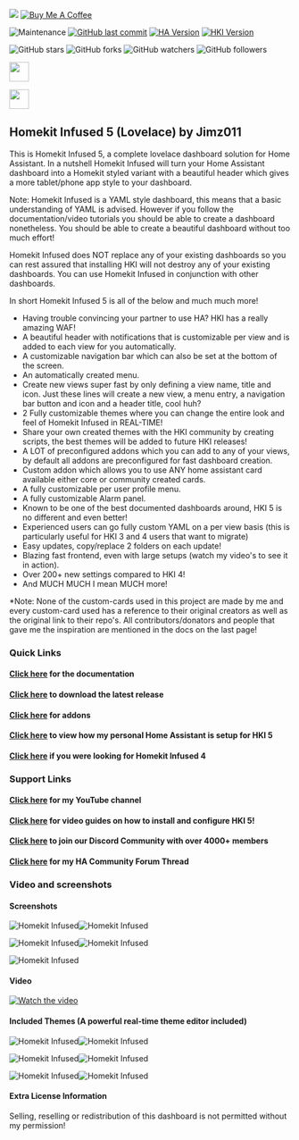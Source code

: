 <a href="https://paypal.me/JimmySchings" target="_blank"><img src="/docs/paypal-donate-button.png" ></a>
<a href="https://www.buymeacoffee.com/w8Jnf6Hit" target="_blank"><img src="https://www.buymeacoffee.com/assets/img/custom_images/orange_img.png" alt="Buy Me A Coffee" style="height: auto !important;width: auto !important;" ></a>

![Maintenance](https://img.shields.io/maintenance/yes/2023.svg?style=plasticr)
[![GitHub last commit](https://img.shields.io/github/last-commit/jimz011/homekit-infused.svg?style=plasticr)](https://github.com/jimz011/homekit-infused/commits/4.x.x)
[![HA Version](https://img.shields.io/badge/Latest%20Compatible%20Home%20Assistant-2023.4.x%20-dodgerblue)](https://github.com/home-assistant/home-assistant/releases/latest)
[![HKI Version](https://img.shields.io/badge/Latest%20Homekit%20Infused-2022.6.4%20-purple)](https://github.com/jimz011/homekit-infused/releases)

![GitHub stars](https://img.shields.io/github/stars/jimz011/homekit-infused?style=social)
![GitHub forks](https://img.shields.io/github/forks/jimz011/homekit-infused?style=social)
![GitHub watchers](https://img.shields.io/github/watchers/jimz011/homekit-infused?style=social)
![GitHub followers](https://img.shields.io/github/followers/jimz011?style=social)

<a href="https://www.youtube.com/jimz011"><img src="https://img.shields.io/badge/-YouTube-FF0000?&style=for-the-badge&logo=youtube&logoColor=white" height=35></a>

<a href="https://discord.gg/WZvK4Cb"><img src="https://img.shields.io/badge/-Discord-5865F2?&style=for-the-badge&logo=discord&logoColor=white" height=35></a>

## Homekit Infused 5 (Lovelace) by Jimz011

This is Homekit Infused 5, a complete lovelace dashboard solution for Home Assistant. 
In a nutshell Homekit Infused will turn your Home Assistant dashboard into a Homekit styled variant with a beautiful header which gives a more tablet/phone app style to your dashboard.

Note: Homekit Infused is a YAML style dashboard, this means that a basic understanding of YAML is advised. However if you follow the documentation/video tutorials you should be able to create a dashboard nonetheless. You should be able to create a beautiful dashboard without too much effort!

Homekit Infused does NOT replace any of your existing dashboards so you can rest assured that installing HKI will not destroy any of your existing dashboards. You can use Homekit Infused in conjunction with other dashboards.

In short Homekit Infused 5 is all of the below and much much more!
- Having trouble convincing your partner to use HA? HKI has a really amazing WAF!
- A beautiful header with notifications that is customizable per view and is added to each view for you automatically.
- A customizable navigation bar which can also be set at the bottom of the screen.
- An automatically created menu.
- Create new views super fast by only defining a view name, title and icon. Just these lines will create a new view, a menu entry, a navigation bar button and icon and a header title, cool huh?
- 2 Fully customizable themes where you can change the entire look and feel of Homekit Infused in REAL-TIME!
- Share your own created themes with the HKI community by creating scripts, the best themes will be added to future HKI releases!
- A LOT of preconfigured addons which you can add to any of your views, by default all addons are preconfigured for fast dashboard creation.
- Custom addon which allows you to use ANY home assistant card available either core or community created cards.
- A fully customizable per user profile menu.
- A fully customizable Alarm panel.
- Known to be one of the best documented dashboards around, HKI 5 is no different and even better!
- Experienced users can go fully custom YAML on a per view basis (this is particularly useful for HKI 3 and 4 users that want to migrate)
- Easy updates, copy/replace 2 folders on each update!
- Blazing fast frontend, even with large setups (watch my video's to see it in action).
- Over 200+ new settings compared to HKI 4!
- And MUCH MUCH I mean MUCH more!

*Note: None of the custom-cards used in this project are made by me and every custom-card used has a reference to their original creators as well as the original link to their repo's. All contributors/donators and people that gave me the inspiration are mentioned in the docs on the last page!

### Quick Links
#### [Click here](https://jimz011.github.io/homekit-infused/) for the documentation
#### [Click here](https://github.com/jimz011/homekit-infused/releases) to download the latest release
#### [Click here](docs/addons.md) for addons
#### [Click here](https://github.com/jimz011/homekit-infused/tree/5.x.x-personal/) to view how my personal Home Assistant is setup for HKI 5
#### [Click here](https://github.com/jimz011/homekit-infused/tree/4.x.x-docs) if you were looking for Homekit Infused 4

### Support Links
#### [Click here](https://www.youtube.com/jimz011) for my YouTube channel
#### [Click here](https://www.youtube.com/playlist?list=PLezjWQmPsNpF9zNbWAXfm3mcnDwFYLdpT) for video guides on how to install and configure HKI 5!
#### [Click here](https://discord.gg/WZvK4Cb) to join our Discord Community with over 4000+ members
#### [Click here](https://community.home-assistant.io/t/homekit-infused-hki-v0-13-3/117086/1) for my HA Community Forum Thread

### Video and screenshots
#### Screenshots

![Homekit Infused](docs/images/hki-1.png)![Homekit Infused](docs/images/hki-2.png)

![Homekit Infused](docs/images/hki-3.png)![Homekit Infused](docs/images/hki-4.png)

![Homekit Infused](docs/images/hki-find-my.png)

#### Video
[![Watch the video](https://img.youtube.com/vi/1ujzqV9c5Qk/maxresdefault.jpg)](https://youtu.be/1ujzqV9c5Qk)

#### Included Themes (A powerful real-time theme editor included)

![Homekit Infused](docs/images/hki-theme-paper-white.jpg)![Homekit Infused](docs/images/hki-theme-midnight-black.jpg)

![Homekit Infused](docs/images/hki-theme-orange-sunrise.jpg)![Homekit Infused](docs/images/hki-theme-orange-sunset.jpg)

![Homekit Infused](docs/images/hki-theme-sweet-pink.jpg)![Homekit Infused](docs/images/hki-theme-purple-blur.jpg)


#### Extra License Information
Selling, reselling or redistribution of this dashboard is not permitted without my permission!

